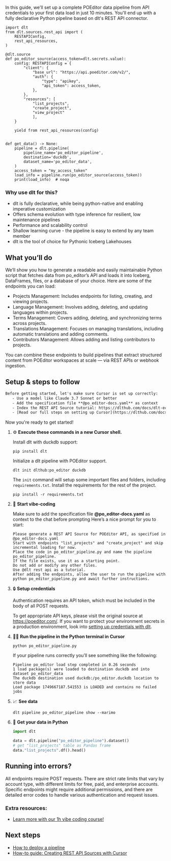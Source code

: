 In this guide, we'll set up a complete POEditor data pipeline from API credentials to your first data load in just 10 minutes. You'll end up with a fully declarative Python pipeline based on dlt's REST API connector.

```python-outcome
import dlt
from dlt.sources.rest_api import (
    RESTAPIConfig,
    rest_api_resources,
)

@dlt.source
def po_editor_source(access_token=dlt.secrets.value):
    config: RESTAPIConfig = {
        "client": {
            "base_url": "https://api.poeditor.com/v2/",
            "auth": {
                "type": "apikey",
                "api_token": access_token,
            },
        },
        "resources": [
            "list_projects",
            "create_project",
            "view_project"
            ],
    }

    yield from rest_api_resources(config)


def get_data() -> None:
    pipeline = dlt.pipeline(
        pipeline_name='po_editor_pipeline',
        destination='duckdb',
        dataset_name='po_editor_data', 
    )
    access_token = "my_access_token"
    load_info = pipeline.run(po_editor_source(access_token))
    print(load_info)  # noqa
```

### Why use dlt for this?

- dlt is fully declarative, while being python-native and enabling imperative customization
- Offers schema evolution with type inference for resilient, low maintenance pipelines
- Performance and scalability control
- Shallow learning curve - the pipeline is easy to extend by any team member
- dlt is the tool of choice for Pythonic Iceberg Lakehouses

## What you’ll do

We’ll show you how to generate a readable and easily maintainable Python script that fetches data from po_editor’s API and loads it into Iceberg, DataFrames, files, or a database of your choice. Here are some of the endpoints you can load:

- Projects Management: Includes endpoints for listing, creating, and viewing projects.
- Language Management: Involves adding, deleting, and updating languages within projects.
- Terms Management: Covers adding, deleting, and synchronizing terms across projects.
- Translations Management: Focuses on managing translations, including automatic translations and adding comments.
- Contributors Management: Allows adding and listing contributors to projects.

You can combine these endpoints to build pipelines that extract structured content from POEditor workspaces at scale — via REST APIs or webhook ingestion.

## Setup & steps to follow

```default
Before getting started, let's make sure Cursor is set up correctly:
   - Use a model like Claude 3.7 Sonnet or better
   - Add the specification file **@po_editor-docs.yaml** as context
   - Index the REST API Source tutorial: https://dlthub.com/docs/dlt-ecosystem/verified-sources/rest_api/ and add it to context as **@dlt rest api**
   - [Read our full steps on setting up Cursor](https://dlthub.com/docs/dlt-ecosystem/llm-tooling/cursor-restapi#23-configuring-cursor-with-documentation)
```

Now you're ready to get started! 

1. ⚙️ **Execute these commands in a new Cursor shell.**
    
    Install dlt with duckdb support:
    ```shell
    pip install dlt
    ```

    Initialize a dlt pipeline with POEditor support.
    ```shell
    dlt init dlthub:po_editor duckdb
    ```

    The `init` command will setup some important files and folders, including `requirements.txt`. Install the requirements for the rest of the project.
    ```shell
    pip install -r requirements.txt
    ```
    
2. 🤠 **Start vibe-coding**
    
    Make sure to add the specification file **@po_editor-docs.yaml** as context to the chat before prompting
    Here’s a nice prompt for you to start: 
    
    ```prompt
    Please generate a REST API Source for POEditor API, as specified in @po_editor-docs.yaml 
    Start with endpoints "list_projects" and "create_project" and skip incremental loading for now. 
    Place the code in po_editor_pipeline.py and name the pipeline po_editor_pipeline. 
    If the file exists, use it as a starting point. 
    Do not add or modify any other files. 
    Use @dlt rest api as a tutorial. 
    After adding the endpoints, allow the user to run the pipeline with python po_editor_pipeline.py and await further instructions.
    ```

    
3. 🔒 **Setup credentials** 
    
    Authentication requires an API token, which must be included in the body of all POST requests.
    
    To get appropriate API keys, please visit the original source at https://poeditor.com/.
    If you want to protect your environment secrets in a production environment, look into [setting up credentials with dlt](https://dlthub.com/docs/walkthroughs/add_credentials).
    
4. 🏃‍♀️ **Run the pipeline in the Python terminal in Cursor**
    
    ```shell
    python po_editor_pipeline.py
    ```
    
    If your pipeline runs correctly you’ll see something like the following:
    
    ```shell
    Pipeline po_editor load step completed in 0.26 seconds
    1 load package(s) were loaded to destination duckdb and into dataset po_editor_data
    The duckdb destination used duckdb:/po_editor.duckdb location to store data
    Load package 1749667187.541553 is LOADED and contains no failed jobs
    ```
    
5. 📈 **See data**
    
    ```shell
    dlt pipeline po_editor_pipeline show --marimo
    ```
    
6. 🐍 **Get your data in Python**
    
    ```python
    import dlt

   data = dlt.pipeline("po_editor_pipeline").dataset()
   # get "list_projects" table as Pandas frame
   data."list_projects".df().head()
    ```

## Running into errors?

All endpoints require POST requests. There are strict rate limits that vary by account type, with different limits for free, paid, and enterprise accounts. Specific endpoints might require additional permissions, and there are detailed error codes to handle various authentication and request issues.

### Extra resources:

- [Learn more with our 1h vibe coding course!](https://www.youtube.com/watch?v=GGid70rnJuM)

## Next steps

- [How to deploy a pipeline](https://dlthub.com/docs/walkthroughs/deploy-a-pipeline)
- [How-to guide: Creating REST API Sources with Cursor](https://dlthub.com/docs/dlt-ecosystem/llm-tooling/cursor-restapi)
